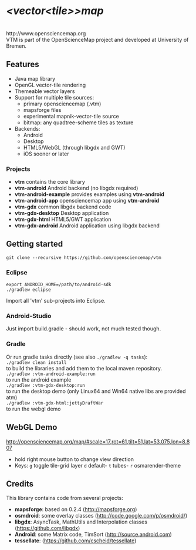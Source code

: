 #  *\<vector\<tile\>\>map*

<br/>
http://www.opensciencemap.org<br/>
VTM is part of the OpenScienceMap project and developed at University of Bremen.

## Features
- Java map library
- OpenGL vector-tile rendering
- Themeable vector layers
- Support for multiple tile sources: 
  - primary opensciencemap (.vtm)
  - mapsforge files
  - experimental mapnik-vector-tile source
  - bitmap: any quadtree-scheme tiles as texture
- Backends:
  - Android
  - Desktop 
  - HTML5/WebGL (through libgdx and GWT)
  - iOS sooner or later

### Projects
- **vtm** contains the core library
- **vtm-android** Android backend  (no libgdx required)
- **vtm-android-example** provides examples using **vtm-android**
- **vtm-android-app** opensciencemap app using **vtm-android**
- **vtm-gdx** common libgdx backend code
- **vtm-gdx-desktop** Desktop application 
- **vtm-gdx-html** HTML5/GWT application
- **vtm-gdx-android** Android application using libgdx backend

## Getting started

`git clone --recursive https://github.com/opensciencemap/vtm`

### Eclipse
```
export ANDROID_HOME=/path/to/android-sdk
./gradlew eclipse
```
Import all 'vtm' sub-projects into Eclipse.

### Android-Studio
Just import build.gradle - should work, not much tested though.

### Gradle
Or run gradle tasks directly (see also `./gradlew -q tasks`):<br/>
`./gradlew clean install` <br/> to build the libraries and add them to the local maven repository.<br/>
`./gradlew :vtm-android-example:run` <br/> to run the android example<br/>
`./gradlew :vtm-gdx-desktop:run` <br/>to run the desktop demo (only Linux64 and Win64 native libs are provided atm)<br/>
`./gradlew :vtm-gdx-html:jettyDraftWar` <br/>to run the webgl demo<br/>


## WebGL Demo
http://opensciencemap.org/map/#scale=17,rot=61,tilt=51,lat=53.075,lon=8.807
- hold right mouse button to change view direction
- Keys: `g` toggle tile-grid layer `d` default- `t` tubes- `r` osmarender-theme



## Credits
This library contains code from several projects:
- **mapsforge**: based on 0.2.4 (http://mapsforge.org)
- **osmdroid**: some overlay classes (http://code.google.com/p/osmdroid/)
- **libgdx**: AsyncTask, MathUtils and Interpolation classes (https://github.com/libgdx)
- **Android**: some Matrix code, TimSort (http://source.android.com)
- **tessellate**: (https://github.com/cscheid/tessellate)
